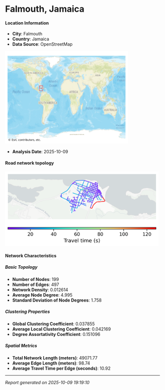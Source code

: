 # Falmouth, Jamaica

#### Location Information

- **City**: Falmouth
- **Country**: Jamaica
- **Data Source**: OpenStreetMap
<img src="Falmouth_location.png" alt="Falmouth Location Map" width="400" />

- **Analysis Date**: 2025-10-09

#### Road network topology

<img src="Falmouth_network_map.png" alt="Falmouth Road Network Map" width="500"/>

#### Network Characteristics

##### Basic Topology

- **Number of Nodes**: 199
- **Number of Edges**: 497
- **Network Density**: 0.012614
- **Average Node Degree**: 4.995
- **Standard Deviation of Node Degrees**: 1.758

##### Clustering Properties

- **Global Clustering Coefficient**: 0.037855
- **Average Local Clustering Coefficient**: 0.042169
- **Degree Assortativity Coefficient**: 0.151096

##### Spatial Metrics

- **Total Network Length (meters)**: 49071.77
- **Average Edge Length (meters)**: 98.74
- **Average Travel Time per Edge (seconds)**: 10.92

---
*Report generated on 2025-10-09 19:19:10*
